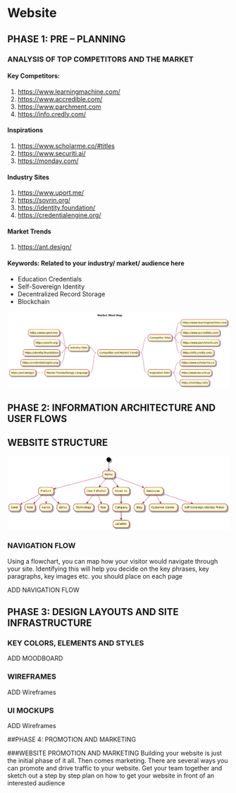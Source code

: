 # Website

## PHASE 1: PRE – PLANNING

### ANALYSIS OF TOP COMPETITORS AND THE MARKET
#### Key Competitors:
1. https://www.learningmachine.com/
2. https://www.accredible.com/
3. https://www.parchment.com
4. https://info.credly.com/ 
#### Inspirations
1. https://www.scholarme.co/#titles
2. https://www.securiti.ai/
3. https://monday.com/

#### Industry Sites
1. https://www.uport.me/
2. https://sovrin.org/
3. https://identity.foundation/
4. https://credentialengine.org/
#### Market Trends
1. https://ant.design/

#### Keywords:  Related to your industry/ market/ audience here
* Education Credentials
* Self-Sovereign Identity
* Decentralized Record Storage
* Blockchain

![minmpaMarket](market-trends.png "Mind Map")




## PHASE 2: INFORMATION ARCHITECTURE AND USER FLOWS
## WEBSITE STRUCTURE

![sitemap](sitemap.png "Site Map")

### NAVIGATION FLOW
Using a flowchart, you can map how your visitor would navigate through your site. Identifying this will help you decide on the key phrases, key paragraphs, key images etc. you should place on each page


ADD NAVIGATION FLOW

## PHASE 3: DESIGN LAYOUTS AND SITE INFRASTRUCTURE

### KEY COLORS, ELEMENTS AND STYLES
ADD MOODBOARD

### WIREFRAMES
ADD Wireframes

### UI MOCKUPS
ADD Wireframes

##PHASE 4: PROMOTION AND MARKETING

###WEBSITE PROMOTION AND MARKETING
Building your website is just the initial phase of it all. Then comes marketing. There are several ways you can promote and drive traffic to your website. Get your team together and sketch out a step by step plan on how to get your website in front of an interested audience 

